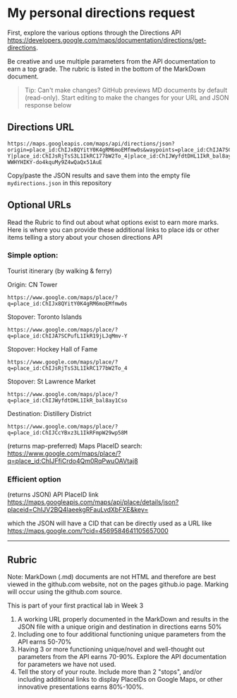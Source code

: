 # My personal directions request

First, explore the various options through the Directions API https://developers.google.com/maps/documentation/directions/get-directions. 

Be creative and use multiple parameters from the API documentation to earn a top grade. The rubric is listed in the bottom of the MarkDown document. 

> Tip: Can't make changes? GitHub previews MD documents by default (read-only). Start editing to make the changes for your URL and JSON response below

## Directions URL

```
https://maps.googleapis.com/maps/api/directions/json?origin=place_id:ChIJx8QYitY0K4gRM6moEMfmw0s&waypoints=place_id:ChIJA7SCPufL1IkR19jLJqMmv-Y|place_id:ChIJsRjTsS3L1IkRC177bW2To_4|place_id:ChIJWyfdtDHL1IkR_bal8ay1Cso&destination=place_id:ChIJCcYBxz3L1IkRFmpW29wp58M&mode=walking&transit_mode=rail&units=metric&key=AIzaSyCM-WWHYHIKY-do4kquMy9Z4wQaQx51AuE
```

Copy/paste the JSON results and save them into the empty file ```mydirections.json``` in this repository

## Optional URLs

Read the Rubric to find out about what options exist to earn more marks. Here is where you can provide these additional links to place ids or other items telling a story about your chosen directions API

### Simple option:
Tourist itinerary (by walking & ferry)

Origin: CN Tower
```
https://www.google.com/maps/place/?q=place_id:ChIJx8QYitY0K4gRM6moEMfmw0s
```
Stopover: Toronto Islands
```
https://www.google.com/maps/place/?q=place_id:ChIJA7SCPufL1IkR19jLJqMmv-Y
```
Stopover: Hockey Hall of Fame
```
https://www.google.com/maps/place/?q=place_id:ChIJsRjTsS3L1IkRC177bW2To_4
```
Stopover: St Lawrence Market
```
https://www.google.com/maps/place/?q=place_id:ChIJWyfdtDHL1IkR_bal8ay1Cso
```
Destination: Distillery District
```
https://www.google.com/maps/place/?q=place_id:ChIJCcYBxz3L1IkRFmpW29wp58M
```

(returns map-preferred) Maps PlaceID search: https://www.google.com/maps/place/?q=place_id:ChIJFfiCrdo4Qm0RqPwuOAVtaj8
### Efficient option

(returns JSON) API PlaceID link https://maps.googleapis.com/maps/api/place/details/json?placeid=ChIJV2BQ4laeekgRFauLvdXbFXE&key=<INSERTKEY>

  which the JSON will have a CID that can be directly used as a URL like https://maps.google.com/?cid=4569584641105657000


____
## Rubric

Note: MarkDown (.md) documents are not HTML and therefore are best viewed in the github.com website, not on the pages github.io page. Marking will occur using the github.com source. 

This is part of your first practical lab in Week 3 

1. A working URL properly documented in the MarkDown and results in the JSON file with a unique origin and destination in directions earns 50%
2. Including one to four additional functioning unique parameters from the API earns 50-70%
3. Having 3 or more functioning unique/novel and well-thought out parameters from the API earns 70-90%. Explore the API documentation for parameters we have not used.
4. Tell the story of your route. Include more than 2 "stops", and/or including additional links to display PlaceIDs on Google Maps, or other innovative presentations earns 80%-100%. 
